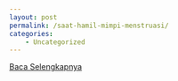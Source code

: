 ```yaml
---
layout: post
permalink: /saat-hamil-mimpi-menstruasi/
categories:
    - Uncategorized
---
```


[Baca Selengkapnya](/02)